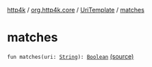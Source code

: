 [http4k](../../index.md) / [org.http4k.core](../index.md) / [UriTemplate](index.md) / [matches](./matches.md)

# matches

`fun matches(uri: `[`String`](https://kotlinlang.org/api/latest/jvm/stdlib/kotlin/-string/index.html)`): `[`Boolean`](https://kotlinlang.org/api/latest/jvm/stdlib/kotlin/-boolean/index.html) [(source)](https://github.com/http4k/http4k/blob/master/http4k-core/src/main/kotlin/org/http4k/core/UriTemplate.kt#L28)